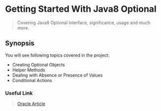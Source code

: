 # Getting Started With Java8 Optional
> Covering Java8 Optional Interface, significance, usage and much more.

## Synopsis
You will see following topics covered in the project:  
* Creating Optional Objects
* Helper Methods
* Dealing with Absence or Presence of Values
* Conditional Actions

### Useful Link
> [Oracle Article](https://web.archive.org/web/20211010202856/https://www.oracle.com/technical-resources/articles/java/java8-optional.html)